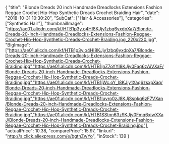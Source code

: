 {
	"title": "Blonde Dreads 20 inch Handmade Dreadlocks Extensions Fashion Reggae Crochet Hip-Hop Synthetic Dreads Crochet Braiding Hair",
	"date": "2018-10-31 10:30:20",
	"SubCat": ["Hair & Accessories"],
	"categories": ["Synthetic Hair"],
	"thumbnailImage": "https://ae01.alicdn.com/kf/HTB1p3y.o4HI8KJjy1zbq6yxdpXa7/Blonde-Dreads-20-inch-Handmade-Dreadlocks-Extensions-Fashion-Reggae-Crochet-Hip-Hop-Synthetic-Dreads-Crochet-Braiding.jpg_220x220.jpg",
	"BigImage": ["https://ae01.alicdn.com/kf/HTB1p3y.o4HI8KJjy1zbq6yxdpXa7/Blonde-Dreads-20-inch-Handmade-Dreadlocks-Extensions-Fashion-Reggae-Crochet-Hip-Hop-Synthetic-Dreads-Crochet-Braiding.jpg","https://ae01.alicdn.com/kf/HTB1jnZ7oYYI8KJjy0Faq6zAiVXaF/Blonde-Dreads-20-inch-Handmade-Dreadlocks-Extensions-Fashion-Reggae-Crochet-Hip-Hop-Synthetic-Dreads-Crochet-Braiding.jpg","https://ae01.alicdn.com/kf/HTB1jWc.oY_I8KJjy1Xaq6zsxpXaq/Blonde-Dreads-20-inch-Handmade-Dreadlocks-Extensions-Fashion-Reggae-Crochet-Hip-Hop-Synthetic-Dreads-Crochet-Braiding.jpg","https://ae01.alicdn.com/kf/HTB1Iuvro0zJ8KJjSspkq6zF7VXan/Blonde-Dreads-20-inch-Handmade-Dreadlocks-Extensions-Fashion-Reggae-Crochet-Hip-Hop-Synthetic-Dreads-Crochet-Braiding.jpg","https://ae01.alicdn.com/kf/HTB1SStnn63z9KJjy0Fmq6xiwXXaJ/Blonde-Dreads-20-inch-Handmade-Dreadlocks-Extensions-Fashion-Reggae-Crochet-Hip-Hop-Synthetic-Dreads-Crochet-Braiding.jpg"],
	"actualPrice": 10.38,
	"comparePrice": 15.97,
	"linkurl": "http://s.click.aliexpress.com/e/bgtnZwYo",
	"inStock": 139
}
